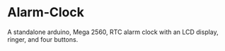 # Alarm-Clock
A standalone arduino, Mega 2560, RTC alarm clock with an LCD display, ringer, and four buttons.
